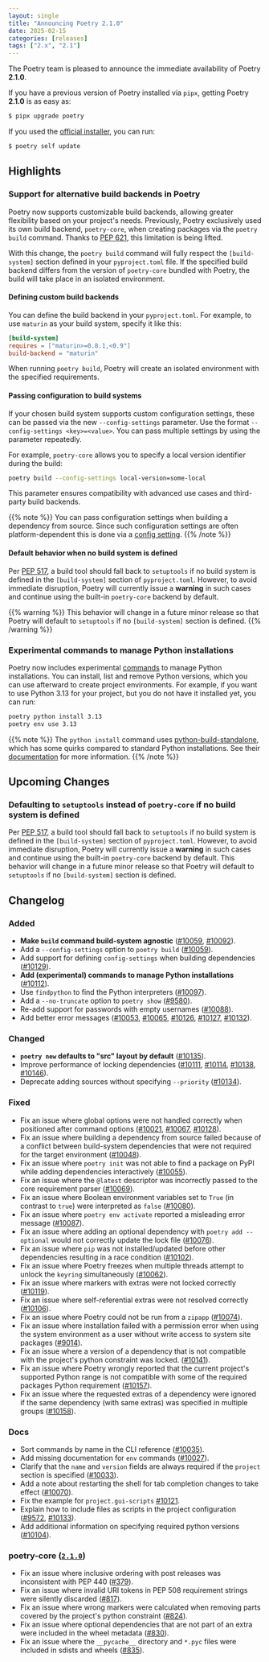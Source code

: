 ```yaml
---
layout: single
title: "Announcing Poetry 2.1.0"
date: 2025-02-15
categories: [releases]
tags: ["2.x", "2.1"]
---
```


The Poetry team is pleased to announce the immediate availability of Poetry **2.1.0**.

<!--more-->

If you have a previous version of Poetry installed via `pipx`,
getting Poetry **2.1.0** is as easy as:

```bash
$ pipx upgrade poetry
```

If you used the [official installer](/docs/#installation), you can run:

```bash
$ poetry self update
```

## Highlights

### Support for alternative build backends in Poetry

Poetry now supports customizable build backends, allowing greater flexibility based on your project's needs. Previously,
Poetry exclusively used its own build backend, `poetry-core`, when creating packages via the `poetry build` command.
Thanks to [PEP 621](https://peps.python.org/pep-0621/), this limitation is being lifted.

With this change, the `poetry build` command will fully respect the `[build-system]` section defined in your
`pyproject.toml` file. If the specified build backend differs from the version of `poetry-core` bundled with Poetry, the
build will take place in an isolated environment.

#### Defining custom build backends

You can define the build backend in your `pyproject.toml`. For example, to use `maturin` as your build system, specify
it like this:

```toml
[build-system]
requires = ["maturin>=0.8.1,<0.9"]
build-backend = "maturin"
```

When running `poetry build`, Poetry will create an isolated environment with the specified requirements.

#### Passing configuration to build systems

If your chosen build system supports custom configuration settings, these can be passed via the new `--config-settings`
parameter. Use the format `--config-settings <key>=<value>`. You can pass multiple settings by using the parameter
repeatedly.

For example, `poetry-core` allows you to specify a local version identifier during the build:

```bash
poetry build --config-settings local-version=some-local
```

This parameter ensures compatibility with advanced use cases and third-party build backends.

{{% note %}}
You can pass configuration settings when building a dependency from source.
Since such configuration settings are often platform-dependent this is done via a
[config setting](/docs/configuration/#installerbuild-config-settingspackage-name).
{{% /note %}}

#### Default behavior when no build system is defined

Per [PEP 517](https://peps.python.org/pep-0517/), a build tool should fall back to `setuptools` if no build system is
defined in the `[build-system]` section of `pyproject.toml`. However, to avoid immediate disruption, Poetry will
currently issue a **warning** in such cases and continue using the built-in `poetry-core` backend by default.

{{% warning %}}
This behavior will change in a future minor release so that Poetry will default to `setuptools`
if no `[build-system]` section is defined.
{{% /warning %}}

### Experimental commands to manage Python installations

Poetry now includes experimental [commands](/docs/cli/#python) to manage Python installations.
You can install, list and remove Python versions, which you can use afterward to create project environments.
For example, if you want to use Python 3.13 for your project, but you do not have it installed yet, you can run:

```bash
poetry python install 3.13
poetry env use 3.13
```

{{% note %}}
The `python install` command uses [python-build-standalone](https://gregoryszorc.com/docs/python-build-standalone/main/),
which has some quirks compared to standard Python installations.
See their [documentation](https://gregoryszorc.com/docs/python-build-standalone/main/quirks.html) for more information.
{{% /note %}}

## Upcoming Changes

### Defaulting to `setuptools` instead of `poetry-core` if no build system is defined

Per [PEP 517](https://peps.python.org/pep-0517/), a build tool should fall back to `setuptools` if no build system is
defined in the `[build-system]` section of `pyproject.toml`. However, to avoid immediate disruption, Poetry will
currently issue a **warning** in such cases and continue using the built-in `poetry-core` backend by default.
This behavior will change in a future minor release so that Poetry will default to `setuptools`
if no `[build-system]` section is defined.

## Changelog

### Added

- **Make `build` command build-system agnostic** ([#10059](https://github.com/python-poetry/poetry/pull/10059),
  [#10092](https://github.com/python-poetry/poetry/pull/10092)).
- Add a `--config-settings` option to `poetry build` ([#10059](https://github.com/python-poetry/poetry/pull/10059)).
- Add support for defining `config-settings` when building dependencies ([#10129](https://github.com/python-poetry/poetry/pull/10129)).
- **Add (experimental) commands to manage Python installations** ([#10112](https://github.com/python-poetry/poetry/pull/10112)).
- Use `findpython` to find the Python interpreters ([#10097](https://github.com/python-poetry/poetry/pull/10097)).
- Add a `--no-truncate` option to `poetry show` ([#9580](https://github.com/python-poetry/poetry/pull/9580)).
- Re-add support for passwords with empty usernames ([#10088](https://github.com/python-poetry/poetry/pull/10088)).
- Add better error messages ([#10053](https://github.com/python-poetry/poetry/pull/10053),
  [#10065](https://github.com/python-poetry/poetry/pull/10065),
  [#10126](https://github.com/python-poetry/poetry/pull/10126),
  [#10127](https://github.com/python-poetry/poetry/pull/10127),
  [#10132](https://github.com/python-poetry/poetry/pull/10132)).

### Changed

- **`poetry new` defaults to "src" layout by default** ([#10135](https://github.com/python-poetry/poetry/pull/10135)).
- Improve performance of locking dependencies ([#10111](https://github.com/python-poetry/poetry/pull/10111),
  [#10114](https://github.com/python-poetry/poetry/pull/10114),
  [#10138](https://github.com/python-poetry/poetry/pull/10138),
  [#10146](https://github.com/python-poetry/poetry/pull/10146)).
- Deprecate adding sources without specifying `--priority` ([#10134](https://github.com/python-poetry/poetry/pull/10134)).

### Fixed

- Fix an issue where global options were not handled correctly when positioned after command options ([#10021](https://github.com/python-poetry/poetry/pull/10021),
  [#10067](https://github.com/python-poetry/poetry/pull/10067),
  [#10128](https://github.com/python-poetry/poetry/pull/10128)).
- Fix an issue where building a dependency from source failed because of a conflict between build-system dependencies that were not required for the target environment ([#10048](https://github.com/python-poetry/poetry/pull/10048)).
- Fix an issue where `poetry init` was not able to find a package on PyPI while adding dependencies interactively ([#10055](https://github.com/python-poetry/poetry/pull/10055)).
- Fix an issue where the `@latest` descriptor was incorrectly passed to the core requirement parser ([#10069](https://github.com/python-poetry/poetry/pull/10069)).
- Fix an issue where Boolean environment variables set to `True` (in contrast to `true`) were interpreted as `false` ([#10080](https://github.com/python-poetry/poetry/pull/10080)).
- Fix an issue where `poetry env activate` reported a misleading error message ([#10087](https://github.com/python-poetry/poetry/pull/10087)).
- Fix an issue where adding an optional dependency with `poetry add --optional` would not correctly update the lock file ([#10076](https://github.com/python-poetry/poetry/pull/10076)).
- Fix an issue where `pip` was not installed/updated before other dependencies resulting in a race condition ([#10102](https://github.com/python-poetry/poetry/pull/10102)).
- Fix an issue where Poetry freezes when multiple threads attempt to unlock the `keyring` simultaneously ([#10062](https://github.com/python-poetry/poetry/pull/10062)).
- Fix an issue where markers with extras were not locked correctly ([#10119](https://github.com/python-poetry/poetry/pull/10119)).
- Fix an issue where self-referential extras were not resolved correctly ([#10106](https://github.com/python-poetry/poetry/pull/10106)).
- Fix an issue where Poetry could not be run from a `zipapp` ([#10074](https://github.com/python-poetry/poetry/pull/10074)).
- Fix an issue where installation failed with a permission error when using the system environment as a user without write access to system site packages ([#9014](https://github.com/python-poetry/poetry/pull/9014)).
- Fix an issue where a version of a dependency that is not compatible with the project's python constraint was locked. ([#10141](https://github.com/python-poetry/poetry/pull/10141)).
- Fix an issue where Poetry wrongly reported that the current project's supported Python range is not compatible with some of the required packages Python requirement ([#10157](https://github.com/python-poetry/poetry/pull/10157)).
- Fix an issue where the requested extras of a dependency were ignored if the same dependency (with same extras) was specified in multiple groups ([#10158](https://github.com/python-poetry/poetry/pull/10158)).

### Docs

- Sort commands by name in the CLI reference ([#10035](https://github.com/python-poetry/poetry/pull/10035)).
- Add missing documentation for `env` commands ([#10027](https://github.com/python-poetry/poetry/pull/10027)).
- Clarify that the `name` and `version` fields are always required if the `project` section is specified ([#10033](https://github.com/python-poetry/poetry/pull/10033)).
- Add a note about restarting the shell for tab completion changes to take effect ([#10070](https://github.com/python-poetry/poetry/pull/10070)).
- Fix the example for `project.gui-scripts` [#10121](https://github.com/python-poetry/poetry/pull/10121).
- Explain how to include files as scripts in the project configuration ([#9572](https://github.com/python-poetry/poetry/pull/9572),
  [#10133](https://github.com/python-poetry/poetry/pull/10133)).
- Add additional information on specifying required python versions ([#10104](https://github.com/python-poetry/poetry/pull/10104)).

### poetry-core ([`2.1.0`](https://github.com/python-poetry/poetry-core/releases/tag/2.1.0))

- Fix an issue where inclusive ordering with post releases was inconsistent with PEP 440 ([#379](https://github.com/python-poetry/poetry-core/pull/379)).
- Fix an issue where invalid URI tokens in PEP 508 requirement strings were silently discarded ([#817](https://github.com/python-poetry/poetry-core/pull/817)).
- Fix an issue where wrong markers were calculated when removing parts covered by the project's python constraint ([#824](https://github.com/python-poetry/poetry-core/pull/824)).
- Fix an issue where optional dependencies that are not part of an extra were included in the wheel metadata ([#830](https://github.com/python-poetry/poetry-core/pull/830)).
- Fix an issue where the `__pycache__` directory and `*.pyc` files were included in sdists and wheels ([#835](https://github.com/python-poetry/poetry-core/pull/835)).

